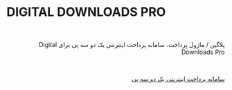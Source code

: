 # DIGITAL DOWNLOADS PRO
<br>
<p dir="rtl">
پلاگین / ماژول پرداخت، سامانه پرداخت اینترنتی یک دو سه پی برای Digital Downloads Pro
</p>
<br>
<p dir="rtl">
<a href="https://123pay.ir">سامانه پرداخت اینترنتی یک دو سه پی</a>
</p>
